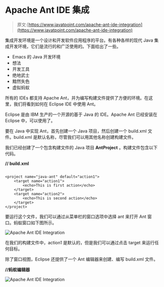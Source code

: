 # Apache Ant IDE 集成

> 原文:[https://www.javatpoint.com/apache-ant-ide-integration](https://www.javatpoint.com/apache-ant-ide-integration)

集成开发环境是一个设计和开发软件应用程序的平台。有各种各样的现代 Java 集成开发环境，它们是流行的和广泛使用的。下面给出了一些。

*   Emacs 的 Java 开发环境
*   想法
*   开发工具
*   绝地武士
*   黯然失色
*   虚拟蚂蚁

所有的 IDEs 都支持 Apache Ant，并为编写构建文件提供了方便的环境。在这里，我们将看到如何在 Eclipse IDE 中使用 Ant。

Eclipse 是由 IBM 生产的一个开源的基于 Java 的 IDE。Apache Ant 已经安装在 Eclipse 中，可以使用了。

要在 Java 中实现 Ant，首先创建一个 Java 项目，然后创建一个 build.xml 文件。build.xml 是默认名称，尽管我们可以用其他名称创建构建文件。

我们已经创建了一个包含构建文件的 Java 项目 **AntProject** 。构建文件包含以下代码。

**// build.xml**

```

<project name="java-ant" default="action1">
	<target name="action1">
		<echo>This is first action</echo>
	</target>
	<target name="action2">
		<echo>This is second action</echo>
	</target>
</project>

```

要运行这个文件，我们可以通过从菜单栏的窗口选项中选择 ant 来打开 Ant 窗口。蚂蚁窗口如下图所示。

![Apache Ant IDE Integration](../Images/c4c21f173ead08972cc73030bfc190f9.png)

在我们的构建文件中，action1 是默认的，但是我们可以通过点击 target 来运行任何目标。

除了窗口视图，Eclipse 还提供了一个 Ant 编辑器来创建、编写 build.xml 文件。

**//蚂蚁编辑器**

![Apache Ant IDE Integration](../Images/2b10c3b552f1902245425f29fe46a5ac.png)